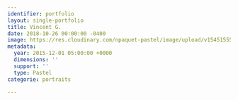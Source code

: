 ```yaml
---
identifier: portfolio
layout: single-portfolio
title: Vincent G.
date: 2018-10-26 00:00:00 -0400
image: https://res.cloudinary.com/npaquet-pastel/image/upload/v1545155555/Vincent-pastel-25-x-35-cm-2015.jpg
metadata:
  year: 2015-12-01 05:00:00 +0000
  dimensions: ''
  support: ''
  type: Pastel
categorie: portraits

---
```

